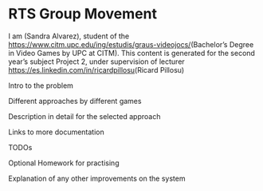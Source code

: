 # RTS Group Movement

I am <link to your linkedIn>(Sandra Alvarez), student of the <https://www.citm.upc.edu/ing/estudis/graus-videojocs/>(Bachelor’s Degree in Video Games by UPC at CITM). This content is generated for the second year’s subject Project 2, under supervision of lecturer <https://es.linkedin.com/in/ricardpillosu>(Ricard Pillosu)

Intro to the problem

Different approaches by different games

Description in detail for the selected approach

Links to more documentation

TODOs

Optional Homework for practising

Explanation of any other improvements on the system
